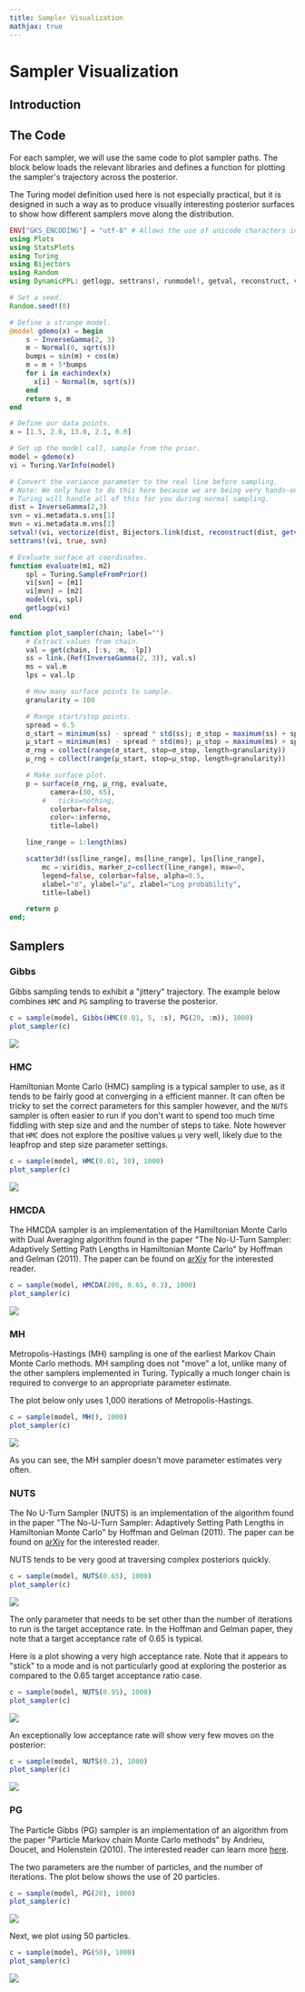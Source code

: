 ```yaml
---
title: Sampler Visualization
mathjax: true
---
```


# Sampler Visualization

## Introduction

## The Code

For each sampler, we will use the same code to plot sampler paths. The block below loads the relevant libraries and defines a function for plotting the sampler's trajectory across the posterior.

The Turing model definition used here is not especially practical, but it is designed in such a way as to produce visually interesting posterior surfaces to show how different samplers move along the distribution.

```julia
ENV["GKS_ENCODING"] = "utf-8" # Allows the use of unicode characters in Plots.jl
using Plots
using StatsPlots
using Turing
using Bijectors
using Random
using DynamicPPL: getlogp, settrans!, runmodel!, getval, reconstruct, vectorize, setval!

# Set a seed.
Random.seed!(0)

# Define a strange model.
@model gdemo(x) = begin
    s ~ InverseGamma(2, 3)
    m ~ Normal(0, sqrt(s))
    bumps = sin(m) + cos(m)
    m = m + 5*bumps
    for i in eachindex(x)
      x[i] ~ Normal(m, sqrt(s))
    end
    return s, m
end

# Define our data points.
x = [1.5, 2.0, 13.0, 2.1, 0.0]

# Set up the model call, sample from the prior.
model = gdemo(x)
vi = Turing.VarInfo(model)

# Convert the variance parameter to the real line before sampling.
# Note: We only have to do this here because we are being very hands-on.
# Turing will handle all of this for you during normal sampling.
dist = InverseGamma(2,3)
svn = vi.metadata.s.vns[1]
mvn = vi.metadata.m.vns[1]
setval!(vi, vectorize(dist, Bijectors.link(dist, reconstruct(dist, getval(vi, svn)))), svn)
settrans!(vi, true, svn)

# Evaluate surface at coordinates.
function evaluate(m1, m2)
    spl = Turing.SampleFromPrior()
    vi[svn] = [m1]
    vi[mvn] = [m2]
    model(vi, spl)
    getlogp(vi)
end

function plot_sampler(chain; label="")
    # Extract values from chain.
    val = get(chain, [:s, :m, :lp])
    ss = link.(Ref(InverseGamma(2, 3)), val.s)
    ms = val.m
    lps = val.lp

    # How many surface points to sample.
    granularity = 100

    # Range start/stop points.
    spread = 0.5
    σ_start = minimum(ss) - spread * std(ss); σ_stop = maximum(ss) + spread * std(ss);
    μ_start = minimum(ms) - spread * std(ms); μ_stop = maximum(ms) + spread * std(ms);
    σ_rng = collect(range(σ_start, stop=σ_stop, length=granularity))
    μ_rng = collect(range(μ_start, stop=μ_stop, length=granularity))

    # Make surface plot.
    p = surface(σ_rng, μ_rng, evaluate,
          camera=(30, 65),
        #   ticks=nothing,
          colorbar=false,
          color=:inferno,
          title=label)

    line_range = 1:length(ms)

    scatter3d!(ss[line_range], ms[line_range], lps[line_range],
        mc =:viridis, marker_z=collect(line_range), msw=0,
        legend=false, colorbar=false, alpha=0.5,
        xlabel="σ", ylabel="μ", zlabel="Log probability",
        title=label)

    return p
end;
```

## Samplers

### Gibbs

Gibbs sampling tends to exhibit a "jittery" trajectory. The example below combines `HMC` and `PG` sampling to traverse the posterior.

```julia
c = sample(model, Gibbs(HMC(0.01, 5, :s), PG(20, :m)), 1000)
plot_sampler(c)
```

![](sampler-figs/samplers-1.svg)

### HMC

Hamiltonian Monte Carlo (HMC) sampling is a typical sampler to use, as it tends to be fairly good at converging in a efficient manner. It can often be tricky to set the correct parameters for this sampler however, and the `NUTS` sampler is often easier to run if you don't want to spend too much time fiddling with step size and and the number of steps to take. Note however that `HMC` does not explore the positive values μ very well, likely due to the leapfrop and step size parameter settings.

```julia
c = sample(model, HMC(0.01, 10), 1000)
plot_sampler(c)
```

![](sampler-figs/samplers-2.svg)


### HMCDA

The HMCDA sampler is an implementation of the Hamiltonian Monte Carlo with Dual Averaging algorithm found in the paper "The No-U-Turn Sampler: Adaptively Setting Path Lengths in Hamiltonian Monte Carlo" by Hoffman and Gelman (2011). The paper can be found on [arXiv](https://arxiv.org/abs/1111.4246) for the interested reader.

```julia
c = sample(model, HMCDA(200, 0.65, 0.3), 1000)
plot_sampler(c)
```

![](sampler-figs/samplers-3.svg)


### MH

Metropolis-Hastings (MH) sampling is one of the earliest Markov Chain Monte Carlo methods. MH sampling does not "move" a lot, unlike many of the other samplers implemented in Turing. Typically a much longer chain is required to converge to an appropriate parameter estimate.

The plot below only uses 1,000 iterations of Metropolis-Hastings.

```julia
c = sample(model, MH(), 1000)
plot_sampler(c)
```

![](sampler-figs/samplers-4.svg)


As you can see, the MH sampler doesn't move parameter estimates very often.

### NUTS

The No U-Turn Sampler (NUTS) is an implementation of the algorithm found in the paper "The No-U-Turn Sampler: Adaptively Setting Path Lengths in Hamiltonian Monte Carlo" by Hoffman and Gelman (2011). The paper can be found on [arXiv](https://arxiv.org/abs/1111.4246) for the interested reader.

NUTS tends to be very good at traversing complex posteriors quickly.

```julia
c = sample(model, NUTS(0.65), 1000)
plot_sampler(c)
```

![](sampler-figs/samplers-5.svg)


The only parameter that needs to be set other than the number of iterations to run is the target acceptance rate. In the Hoffman and Gelman paper, they note that a target acceptance rate of 0.65 is typical.

Here is a plot showing a very high acceptance rate. Note that it appears to "stick" to a mode and is not particularly good at exploring the posterior as compared to the 0.65 target acceptance ratio case.

```julia
c = sample(model, NUTS(0.95), 1000)
plot_sampler(c)
```

![](sampler-figs/samplers-6.svg)


An exceptionally low acceptance rate will show very few moves on the posterior:

```julia
c = sample(model, NUTS(0.2), 1000)
plot_sampler(c)
```

![](sampler-figs/samplers-7.svg)


### PG

The Particle Gibbs (PG) sampler is an implementation of an algorithm from the paper "Particle Markov chain Monte Carlo methods" by Andrieu, Doucet, and Holenstein (2010). The interested reader can learn more [here](https://rss.onlinelibrary.wiley.com/doi/full/10.1111/j.1467-9868.2009.00736.x).

The two parameters are the number of particles, and the number of iterations. The plot below shows the use of 20 particles.

```julia
c = sample(model, PG(20), 1000)
plot_sampler(c)
```

![](sampler-figs/samplers-8.svg)


Next, we plot using 50 particles.

```julia
c = sample(model, PG(50), 1000)
plot_sampler(c)
```

![](sampler-figs/samplers-9.svg)
